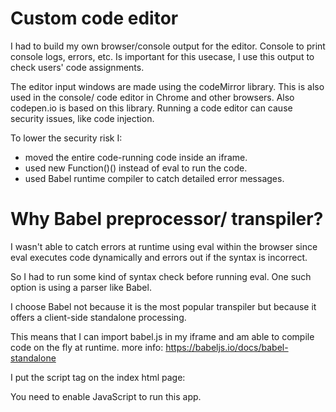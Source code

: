 # Custom code editor

I had to build my own browser/console output for the editor.
Console to print console logs, errors, etc. Is important for this usecase, I use
this output to check users' code assignments.

The editor input windows are made using the codeMirror library.
This is also used in the console/ code editor in Chrome and other browsers.
Also codepen.io is based on this library.
Running a code editor can cause security issues, like code injection.

To lower the security risk I:

- moved the entire code-running code inside an iframe.
- used new Function()() instead of eval to run the code.
- used Babel runtime compiler to catch detailed error messages.

# Why Babel preprocessor/ transpiler?

I wasn't able to catch errors at runtime using eval within the browser
since eval executes code dynamically and errors out if the syntax is incorrect.

So I had to run some kind of syntax check before running eval.
One such option is using a parser like Babel.

I choose Babel not because it is the most popular transpiler
but because it offers a client-side standalone processing.

This means that I can import babel.js in my iframe
and am able to compile code on the fly at runtime.
more info: https://babeljs.io/docs/babel-standalone

I put the script tag on the index html page:

<body>
    <noscript>You need to enable JavaScript to run this app.</noscript>
    <div id="root"></div>
    <script src="https://unpkg.com/@babel/standalone/babel.min.js"></script>
</body>
